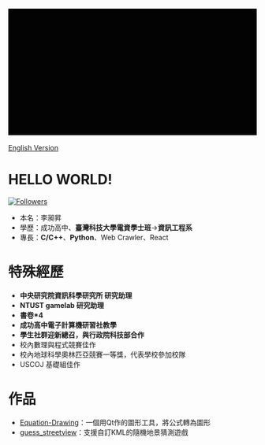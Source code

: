 ![image](https://github.com/johnson1205/johnson1205/blob/99170bb46c0f5c29a2e6c416a077ca644a82c0f9/%E5%B7%A5%E4%BD%9C%E5%8D%80%E5%9F%9F%201_1.gif)

[English Version](https://github.com/johnson1205/johnson1205/blob/main/README_ENG.md)
# HELLO WORLD!
[![Followers](https://img.shields.io/github/followers/johnson1205?style=flat-square)](https://github.com/johnson1205)

- 本名：李昶昇
- 學歷：成功高中、**臺灣科技大學電資學士班**->**資訊工程系**
- 專長：**C/C++**、**Python**、Web Crawler、React

# 特殊經歷
- **中央研究院資訊科學研究所 研究助理**
- **NTUST gamelab 研究助理**
- **書卷*4**
- **成功高中電子計算機研習社教學**
- **學生社群迎新總召，與行政院科技部合作**
- 校內數理與程式競賽佳作
- 校內地球科學奧林匹亞競賽一等獎，代表學校參加校隊
- USCOJ 基礎組佳作

# 作品
- [Equation-Drawing](https://github.com/johnson1205/Equation-Drawing)：一個用Qt作的圖形工具，將公式轉為圖形
- [guess_streetview](https://github.com/johnson1205/guess_streetview)：支援自訂KML的隨機地景猜測遊戲
